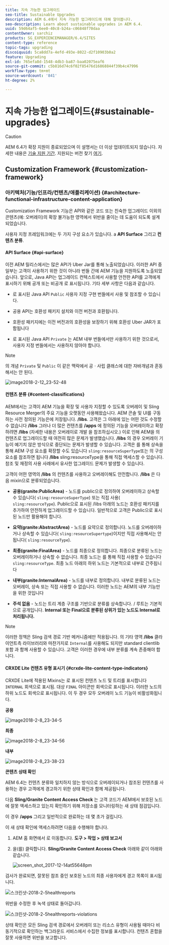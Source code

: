 ```yaml
---
title: 지속 가능한 업그레이드
seo-title: Sustainable Upgrades
description: AEM 6.4에서 지속 가능한 업그레이드에 대해 알아봅니다.
seo-description: Learn about sustainable upgrades in AEM 6.4.
uuid: 59d64af5-6ee0-40c8-b24a-c06848f70daa
contentOwner: sarchiz
products: SG_EXPERIENCEMANAGER/6.4/SITES
content-type: reference
topic-tags: upgrading
discoiquuid: 5ca8dd7a-4efd-493e-8022-d2f10903b0a2
feature: Upgrading
exl-id: 765efa8d-1548-4db3-ba87-baa02075eaf6
source-git-commit: c5b816d74c6f02f85476d16868844f39b4c47996
workflow-type: tm+mt
source-wordcount: '841'
ht-degree: 2%

---
```


# 지속 가능한 업그레이드{#sustainable-upgrades}

>[!CAUTION]
>
>AEM 6.4가 확장 지원이 종료되었으며 이 설명서는 더 이상 업데이트되지 않습니다. 자세한 내용은 [기술 지원 기간](https://helpx.adobe.com/kr/support/programs/eol-matrix.html). 지원되는 버전 찾기 [여기](https://experienceleague.adobe.com/docs/).

## Customization Framework {#customization-framework}

### 아키텍처(기능/인프라/컨텐츠/애플리케이션)  {#architecture-functional-infrastructure-content-application}

Customization Framework 기능은 API와 같은 코드 또는 친숙한 업그레이드 이외의 콘텐츠(예: 오버레이)의 확장 불가능한 영역에서 위반을 줄이는 데 도움이 되도록 설계되었습니다.

사용자 지정 프레임워크에는 두 가지 구성 요소가 있습니다. a **API Surface** 그리고 **컨텐츠 분류**.

#### API Surface {#api-surface}

이전 AEM 릴리스에서는 많은 API가 Uber Jar를 통해 노출되었습니다. 이러한 API 중 일부는 고객이 사용하기 위한 것이 아니라 번들 간에 AEM 기능을 지원하도록 노출되었습니다. 앞으로, Java API는 업그레이드 컨텍스트에서 사용할 안전한 API를 고객에게 표시하기 위해 공개 또는 비공개 로 표시됩니다. 기타 세부 사항은 다음과 같습니다.

* 로 표시된 Java API `Public` 사용자 지정 구현 번들에서 사용 및 참조할 수 있습니다.

* 공용 API는 호환성 패키지 설치와 이전 버전과 호환됩니다.
* 호환성 패키지에는 이전 버전과의 호환성을 보장하기 위해 호환성 Uber JAR가 포함됩니다
* 로 표시된 Java API `Private` 는 AEM 내부 번들에서만 사용하기 위한 것으로서, 사용자 지정 번들에서는 사용하지 않아야 합니다.

>[!NOTE]
>
>의 개념 `Private` 및 `Public` 이 같은 맥락에서 공ㆍ사립 클래스에 대한 자바개념과 혼동해서는 안 된다.

![image2018-2-12_23-52-48](assets/image2018-2-12_23-52-48.png)

#### 컨텐츠 분류 {#content-classifications}

AEM에서는 고객이 AEM 기능을 확장 및 사용자 지정할 수 있도록 오버레이 및 Sling Resource Merger의 주요 기능을 오랫동안 사용해왔습니다. AEM 콘솔 및 UI를 구동하는 사전 정의된 기능은에 저장됩니다. **/libs**. 고객은 그 아래에 있는 어떤 것도 수정할 수 없습니다 **/libs** 그러나 더 많은 컨텐츠를 **/apps** 에 정의된 기능을 오버레이하고 확장하려면 **/libs** (자세한 내용은 오버레이로 개발 을 참조하십시오.) 이로 인해 AEM을 의 컨텐츠로 업그레이드할 때 여전히 많은 문제가 발생했습니다. **/libs** 의 경우 오버레이 기능이 예기치 않은 방식으로 중단되는 문제가 발생할 수 있습니다. 고객은 를 통해 상속을 통해 AEM 구성 요소를 확장할 수도 있습니다 `sling:resourceSuperType`또는 의 구성 요소를 참조하면 됩니다 **/libs** sling:resourceType을 통해 직접 액세스할 수 있습니다. 참조 및 재정의 사용 사례에서 유사한 업그레이드 문제가 발생할 수 있습니다.

고객이 어떤 영역의 **/libs** 의 컨텐츠를 사용하고 오버레이해도 안전합니다. **/libs** 은 다음 mixin으로 분류되었습니다.

* **공용(granite:PublicArea)** - 노드를 public으로 정의하여 오버레이하고 상속할 수 있습니다( `sling:resourceSuperType`) 또는 직접 사용( `sling:resourceType`). Public으로 표시된 /libs 아래의 노드는 호환성 패키지를 추가하여 안전하게 업그레이드할 수 있습니다. 일반적으로 고객은 Public으로 표시된 노드만 활용해야 합니다.

* **요약(granite:AbstractArea)** - 노드를 요약으로 정의합니다. 노드를 오버레이하거나 상속할 수 있습니다( `sling:resourceSupertype`)이지만 직접 사용해서는 안 됩니다( `sling:resourceType`).

* **최종(granite:FinalArea)** - 노드를 최종으로 정의합니다. 최종으로 분류된 노드는 오버레이하거나 상속할 수 없습니다. 최종 노드는 를 통해 직접 사용할 수 있습니다 `sling:resourceType`. 최종 노드 아래의 하위 노드는 기본적으로 내부로 간주됩니다

* **내부(granite:InternalArea)** - 노드를 내부로 정의합니다. 내부로 분류된 노드는 오버레이, 상속 또는 직접 사용할 수 없습니다. 이러한 노드는 AEM의 내부 기능만을 위한 것입니다

* **주석 없음** - 노드는 트리 계층 구조를 기반으로 분류를 상속합니다. / 루트는 기본적으로 공개입니다. **Internal 또는 Final으로 분류된 상위가 있는 노드도 Internal로 처리됩니다.**

>[!NOTE]
>
>이러한 정책은 Sling 검색 경로 기반 메커니즘에만 적용됩니다. 의 기타 영역 **/libs** 클라이언트측 라이브러리와 마찬가지로 `Internal`를 사용해도 되지만 standard clientlib 포함 과 함께 사용할 수 있습니다. 고객은 이러한 경우에 내부 분류를 계속 존중해야 합니다.

#### CRXDE Lite 컨텐츠 유형 표시기 {#crxde-lite-content-type-indicators}

CRXDE Lite에 적용된 Mixins는 로 표시된 컨텐츠 노드 및 트리를 표시합니다 `INTERNAL` 회색으로 표시됨. 대상 `FINAL` 아이콘만 회색으로 표시됩니다. 이러한 노드의 하위 노드도 회색으로 표시됩니다. 이 두 경우 모두 오버레이 노드 기능이 비활성화됩니다.

**공용**

![image2018-2-8_23-34-5](assets/image2018-2-8_23-34-5.png)

**최종**

![image2018-2-8_23-34-56](assets/image2018-2-8_23-34-56.png)

**내부**

![image2018-2-8_23-38-23](assets/image2018-2-8_23-38-23.png)

**콘텐츠 상태 확인**

AEM 6.4는 컨텐츠 분류와 일치하지 않는 방식으로 오버레이되거나 참조된 컨텐츠를 사용하는 경우 고객에게 경고하기 위한 상태 확인과 함께 제공됩니다.

다음 **Sling/Granite Content Access Check** 는 고객 코드가 AEM에서 보호된 노드에 잘못 액세스하고 있는지 확인하기 위해 저장소를 모니터링하는 새 상태 점검입니다.

이 경우 **/apps** 그리고 일반적으로 완료하는 데 몇 초가 걸립니다.

이 새 상태 확인에 액세스하려면 다음을 수행해야 합니다.

1. AEM 홈 화면에서 로 이동합니다. **도구 > 작업 > 상태 보고서**
1. 을(를) 클릭합니다. **Sling/Granite Content Access Check** 아래와 같이 아래와 같습니다.

   ![screen_shot_2017-12-14at55648pm](assets/screen_shot_2017-12-14at55648pm.png)

검사가 완료되면, 잘못된 참조 중인 보호된 노드의 최종 사용자에게 경고 목록이 표시됩니다.

![스크린샷-2018-2-5healthreports](assets/screenshot-2018-2-5healthreports.png)

위반을 수정한 후 녹색 상태로 돌아갑니다.

![스크린샷-2018-2-5healthreports-violations](assets/screenshot-2018-2-5healthreports-violations.png)

상태 확인은 모든 Sling 검색 경로에서 오버레이 또는 리소스 유형이 사용될 때마다 비동기적으로 확인하는 백그라운드 서비스에서 수집한 정보를 표시합니다. 컨텐츠 혼합을 잘못 사용하면 위반을 보고합니다.
